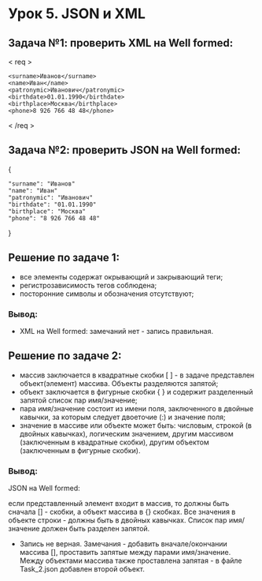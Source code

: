# Урок 5. JSON и XML

## Задача №1: проверить XML на Well formed:

< req >

    <surname>Иванов</surname>
    <name>Иван</name>
    <patronymic>Иванович</patronymic>
    <birthdate>01.01.1990</birthdate>
    <birthplace>Москва</birthplace>
    <phone>8 926 766 48 48</phone>
< /req >

## Задача №2: проверить JSON на Well formed:

{

    "surname": "Иванов"
    "name": "Иван"
    "patronymic": "Иванович"
    "birthdate": "01.01.1990"
    "birthplace": "Москва"
    "phone": "8 926 766 48 48"
}

## Решение по задаче 1:
- все элементы содержат окрывающий и закрывающий теги;
- регистрозависимость тегов соблюдена;
- посторонние символы и обозначения отсутствуют;

### Вывод:
- XML на Well formed: замечаний нет - запись правильная.
 
## Решение по задаче 2:
- массив заключается в квадратные скобки [ ] - в задаче представлен объект(элемент) массива. Объекты разделяются запятой;
- объект заключается в фигурные скобки { } и содержит разделенный запятой список пар имя/значение;
- пара имя/значение состоит из имени поля, заключенного в двойные кавычки, за которым следует двоеточие (:) и значение поля;
- значение в массиве или объекте может быть:
числовым, строкой (в двойных кавычках), логическим значением, другим массивом (заключенным в квадратные скобки), другим объектом (заключенным в фигурные скобки).

### Вывод:
JSON на Well formed: 
 
 если представленный элемент входит в массив, то должны быть сначала [] - скобки, а объект массива в {} скобках. Все значения в объекте строки - должны быть в двойных кавычках. Список пар имя/значение должен быть разделен запятой.

 - Запись не верная. 
 Замечания - добавить вначале/окончании массива [], проставить запятые между парами имя/значение.
 Между объектами массива также проставлена запятая - в файле Task_2.json добавлен второй объект.  

